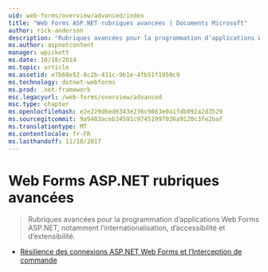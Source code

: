 ```yaml
---
uid: web-forms/overview/advanced/index
title: "Web Forms ASP.NET rubriques avancées | Documents Microsoft"
author: rick-anderson
description: "Rubriques avancées pour la programmation d’applications Web Forms ASP.NET, notamment l’internationalisation, d’accessibilité et d’extensibilité."
ms.author: aspnetcontent
manager: wpickett
ms.date: 10/18/2014
ms.topic: article
ms.assetid: e7b68e52-8c2b-431c-9b1e-4fb51f1950c9
ms.technology: dotnet-webforms
ms.prod: .net-framework
msc.legacyurl: /web-forms/overview/advanced
msc.type: chapter
ms.openlocfilehash: e2e229d6ed6343e236c9863e0a1fdb092a2d3529
ms.sourcegitcommit: 9a9483aceb34591c97451997036a9120c3fe2baf
ms.translationtype: MT
ms.contentlocale: fr-FR
ms.lasthandoff: 11/10/2017
---
```

<a name="aspnet-web-forms-advanced-topics"></a>Web Forms ASP.NET rubriques avancées
====================
> Rubriques avancées pour la programmation d’applications Web Forms ASP.NET, notamment l’internationalisation, d’accessibilité et d’extensibilité.


- [Résilience des connexions ASP.NET Web Forms et l’Interception de commande](aspnet-web-forms-connection-resiliency-and-command-interception.md)
